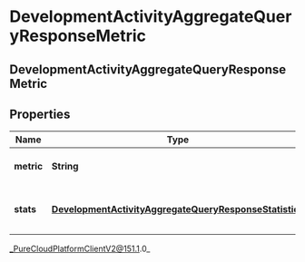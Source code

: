 # DevelopmentActivityAggregateQueryResponseMetric

## DevelopmentActivityAggregateQueryResponseMetric

## Properties

|Name | Type | Description | Notes|
|------------ | ------------- | ------------- | -------------|
| **metric** | **String** | The metric this applies to | [optional] |
| **stats** | [**DevelopmentActivityAggregateQueryResponseStatistics**](DevelopmentActivityAggregateQueryResponseStatistics) | The aggregated values for this metric | [optional] |



_PureCloudPlatformClientV2@151.1.0_
